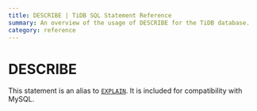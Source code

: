 ```yaml
---
title: DESCRIBE | TiDB SQL Statement Reference
summary: An overview of the usage of DESCRIBE for the TiDB database.
category: reference
---
```


# DESCRIBE

This statement is an alias to [`EXPLAIN`](/v2.1/reference/sql/statements/explain.md). It is included for compatibility with MySQL.
